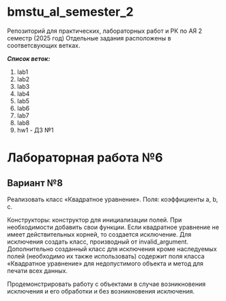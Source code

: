 # bmstu_al_semester_2

Репозиторий для практических, лабораторных работ и РК по АЯ 2 семестр (2025 год)
Отдельные задания расположены в соответсвующих ветках.

***Список веток:***
1. lab1
2. lab2
3. lab3
4. lab4
5. lab5
6. lab6
7. lab7
8. lab8
9. hw1 - ДЗ №1


# Лабораторная работа №6

## Вариант №8

Реализовать класс «Квадратное уравнение». Поля: коэффициенты a, b, c. 

Конструкторы: конструктор для инициализации полей. 
При необходимости добавить свои функции. 
Если квадратное уравнение не имеет действительных корней, то создается исключение. Для исключения создать класс, производный от invalid_argument. Дополнительно созданный класс для исключения кроме наследуемых полей (необходимо их также использовать) содержит поля класса «Квадратное уравнение» для недопустимого объекта и метод для печати всех данных. 

Продемонстрировать работу с объектами в случае возникновения исключения и его обработки и без возникновения исключения.